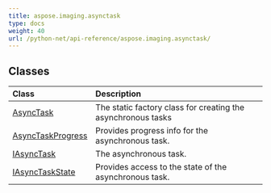 ```yaml
---
title: aspose.imaging.asynctask
type: docs
weight: 40
url: /python-net/api-reference/aspose.imaging.asynctask/
---
```





## **Classes**
|**Class**|**Description**|
| :- | :- |
|[AsyncTask](/imaging/python-net/api-reference/aspose.imaging.asynctask/asynctask/)|The static factory class for creating the asynchronous tasks|
|[AsyncTaskProgress](/imaging/python-net/api-reference/aspose.imaging.asynctask/asynctaskprogress/)|Provides progress info for the asynchronous task.|
|[IAsyncTask](/imaging/python-net/api-reference/aspose.imaging.asynctask/iasynctask/)|The asynchronous task.|
|[IAsyncTaskState](/imaging/python-net/api-reference/aspose.imaging.asynctask/iasynctaskstate/)|Provides access to the state of the asynchronous task.|

